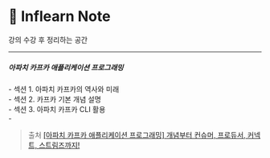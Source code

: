 # 🌿 Inflearn Note

강의 수강 후 정리하는 공간

<hr>

<h5>아파치 카프카 애플리케이션 프로그래밍</h5>
- 섹션 1. 아파치 카프카의 역사와 미래<br>
- 섹션 2. 카프카 기본 개념 설명<br>
- 섹션 3. 아파치 카프카 CLI 활용<br>
- 
<br>

> 출처
> [[아파치 카프카 애플리케이션 프로그래밍] 개념부터 컨슈머, 프로듀서, 커넥트, 스트림즈까지!](https://www.inflearn.com/course/%EC%95%84%ED%8C%8C%EC%B9%98-%EC%B9%B4%ED%94%84%EC%B9%B4-%EC%95%A0%ED%94%8C%EB%A6%AC%EC%BC%80%EC%9D%B4%EC%85%98-%ED%94%84%EB%A1%9C%EA%B7%B8%EB%9E%98%EB%B0%8D/dashboard)
